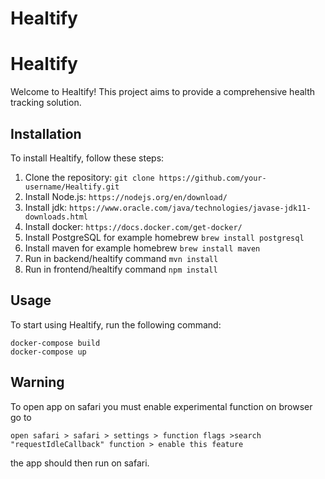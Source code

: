 # Healtify

# Healtify

Welcome to Healtify! This project aims to provide a comprehensive health tracking solution.

## Installation

To install Healtify, follow these steps:

1. Clone the repository: `git clone https://github.com/your-username/Healtify.git`
2. Install Node.js: `https://nodejs.org/en/download/`
3. Install jdk: `https://www.oracle.com/java/technologies/javase-jdk11-downloads.html`
4. Install docker: `https://docs.docker.com/get-docker/`
5. Install PostgreSQL for example homebrew `brew install postgresql`
6. Install maven for example homebrew `brew install maven`
5. Run in backend/healtify command  `mvn install`
5. Run in frontend/healtify command  `npm install`

## Usage

To start using Healtify, run the following command:

    docker-compose build
    docker-compose up

## Warning

To open app on safari you must enable experimental function on browser
go to

`open safari > safari > settings > function flags >search "requestIdleCallback" function > enable this feature`

the app should then run on safari.